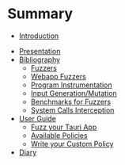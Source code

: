 # Summary

- [Introduction](./indroduction.md)
<!-- - [Principle](./principle.md) -->
<!-- - [Guide to fuzz my Tauri app](./guide_fuzz_my_app.md) -->
- [Presentation](./presentation.md)
- [Bibliography](./biblio/biblio.md)
    - [Fuzzers](./biblio/fuzzers.md)
    - [Webapp Fuzzers](./biblio/webapp_fuzzing.md)
    - [Program Instrumentation](./biblio/program_instrumentation.md)
    - [Input Generation/Mutation](./biblio/input_generation_mutation.md)
    - [Benchmarks for Fuzzers](./biblio/benchmarks.md)
    - [System Calls Interception](./biblio/syscall_interception.md)
- [User Guide](./user_guide/intro.md)
    - [Fuzz your Tauri App](./user_guide/integrate_fuzzing_in_my_app.md)
    - [Available Policies](./user_guide/available_policies.md)
    - [Write your Custom Policy](./user_guide/write_custom_policy.md)
- [Diary](./diary.md)
